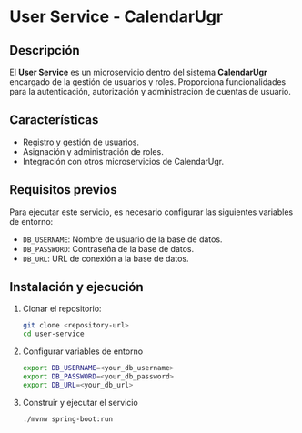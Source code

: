 # User Service - CalendarUgr

## Descripción
El **User Service** es un microservicio dentro del sistema **CalendarUgr** encargado de la gestión de usuarios y roles. Proporciona funcionalidades para la autenticación, autorización y administración de cuentas de usuario.

## Características
- Registro y gestión de usuarios.
- Asignación y administración de roles.
- Integración con otros microservicios de CalendarUgr.

## Requisitos previos
Para ejecutar este servicio, es necesario configurar las siguientes variables de entorno:

- `DB_USERNAME`: Nombre de usuario de la base de datos.
- `DB_PASSWORD`: Contraseña de la base de datos.
- `DB_URL`: URL de conexión a la base de datos.

## Instalación y ejecución
1. Clonar el repositorio:
   ```sh
   git clone <repository-url>
   cd user-service

2. Configurar variables de entorno 

    ```sh
    export DB_USERNAME=<your_db_username>
    export DB_PASSWORD=<your_db_password>
    export DB_URL=<your_db_url>

3. Construir y ejecutar el servicio

    ```sh
    ./mvnw spring-boot:run